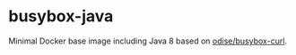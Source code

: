 # busybox-java

Minimal Docker base image including Java 8 based on [odise/busybox-curl](https://github.com/odise/busybox-curl). 
